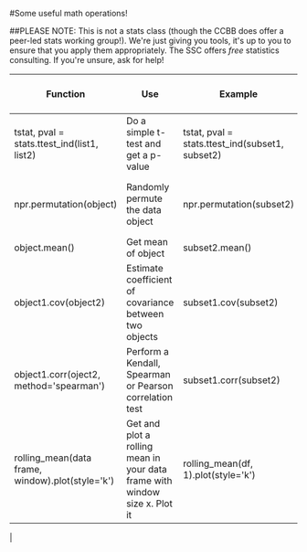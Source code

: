 #Some useful math operations!

##PLEASE NOTE: This is not a stats class (though the CCBB does offer a peer-led stats working group!). We're just giving you tools, it's up to you to ensure that you apply them appropriately. The SSC offers _free_ statistics consulting. If you're unsure, ask for help!

|Function | Use | Example | Need to import |
|---------|-----|---------|----------------|
|tstat, pval = stats.ttest_ind(list1, list2) | Do a simple t-test and get a p-value | tstat, pval = stats.ttest_ind(subset1, subset2) | from scipy import stats |
|npr.permutation(object) | Randomly permute the data object | npr.permutation(subset2) | from numpy import random as npr |
|object.mean() | Get mean of object | subset2.mean() | import numpy |
|object1.cov(object2) | Estimate coefficient of covariance between two objects | subset1.cov(subset2) | import pandas |
|object1.corr(oject2, method='spearman') | Perform a Kendall, Spearman or Pearson correlation test | subset1.corr(subset2) | import pandas |
|rolling_mean(data frame, window).plot(style='k') | Get and plot a rolling mean in your data frame with window size x. Plot it | rolling_mean(df, 1).plot(style='k') | import pandas
|

